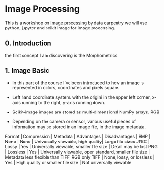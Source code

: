 # Image Processing 
This is a workshop on [Image processing](https://datacarpentry.org/image-processing/)  by data carpentry we will use python, jupyter and scikit image for image processing. 

## 0. Introduction
the first concept I am discovering is the Morphometrics

## 1. Image Basic 
 
- In this part of the course I've been introduced to how an image is represented in colors, coordinates and pixels square. 

- Left hand coordinate system. with the origini in the upper left corner, x-axis running to the right, y-axis running down. 

- Scikit-image images are stored as multi-dimensional NumPy arrays. RGB

- Depending on the camera or sensor, various useful pieces of information may be stored in an image file, in the image metadata.


Format	| Compression |	Metadata |	Advantages |	Disadvantages |
BMP |	None |	None |	Universally viewable, high quality|	Large file sizes
JPEG |	Lossy |	Yes	| Universally viewable, smaller file size |	Detail may be lost
PNG |	Lossless |	Yes	| Universally viewable, open standard, smaller file size |	Metadata less flexible than TIFF, RGB only
TIFF |	None, lossy, or lossless |	Yes |	High quality or smaller file size |	Not universally viewable